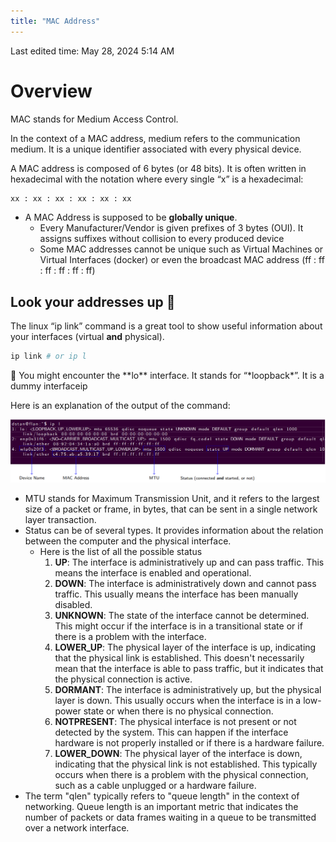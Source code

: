 ```yaml
---
title: "MAC Address"
---
```

Last edited time: May 28, 2024 5:14 AM

# Overview

MAC stands for Medium Access Control.

In the context of a MAC address, medium refers to the communication medium. It is a unique identifier associated with every physical device.

A MAC address is composed of 6 bytes (or 48 bits). It is often written in hexadecimal with the notation where every single “x” is a hexadecimal:

```bash
xx : xx : xx : xx : xx : xx
```

- A MAC Address is supposed to be **globally unique**.
    - Every Manufacturer/Vendor is given prefixes of 3 bytes (OUI). It assigns suffixes without collision to every produced device
    - Some MAC addresses cannot be unique such as Virtual Machines or Virtual Interfaces (docker) or even the broadcast MAC address (ff : ff : ff : ff : ff : ff)

## Look your addresses up 👀

The linux “ip link” command is a great tool to show useful information about your interfaces (virtual **and** physical).

```bash
ip link # or ip l
```

<aside>
🧠 You might encounter the **lo** interface. It stands for “*loopback*”. It is a dummy interfaceip

</aside>

Here is an explanation of the output of the command:

![Untitled](MAC%20Address/Untitled.png)

- MTU stands for Maximum Transmission Unit, and it refers to the largest size of a packet or frame, in bytes, that can be sent in a single network layer transaction.
- Status can be of several types. It provides information about the relation between the computer and the physical interface.
    - Here is the list of all the possible status
        1. **UP**: The interface is administratively up and can pass traffic. This means the interface is enabled and operational.
        2. **DOWN**: The interface is administratively down and cannot pass traffic. This usually means the interface has been manually disabled.
        3. **UNKNOWN**: The state of the interface cannot be determined. This might occur if the interface is in a transitional state or if there is a problem with the interface.
        4. **LOWER_UP**: The physical layer of the interface is up, indicating that the physical link is established. This doesn't necessarily mean that the interface is able to pass traffic, but it indicates that the physical connection is active.
        5. **DORMANT**: The interface is administratively up, but the physical layer is down. This usually occurs when the interface is in a low-power state or when there is no physical connection.
        6. **NOTPRESENT**: The physical interface is not present or not detected by the system. This can happen if the interface hardware is not properly installed or if there is a hardware failure.
        7. **LOWER_DOWN**: The physical layer of the interface is down, indicating that the physical link is not established. This typically occurs when there is a problem with the physical connection, such as a cable unplugged or a hardware failure.
- The term "qlen" typically refers to "queue length" in the context of networking. Queue length is an important metric that indicates the number of packets or data frames waiting in a queue to be transmitted over a network interface.
